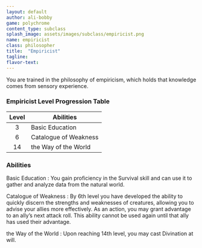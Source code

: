 ```yaml
---
layout: default
author: ali-bobby
game: polychrome
content_type: subclass
splash_image: assets/images/subclass/empiricist.png
name: empiricist
class: philosopher
title:  "Empiricist"
tagline:
flavor-text:
---
```


You are trained in the philosophy of empiricism, which holds that knowledge comes from sensory experience.

### Empiricist Level Progression Table

|Level  |	Abilities             |
|:-----:|-----------------------|
|3      |	Basic Education       |
|6      |	Catalogue of Weakness |
|14     |	the Way of the World  |

### Abilities
Basic Education
: You gain proficiency in the Survival skill and can use it to gather and analyze data from the natural world.

Catalogue of Weakness
: By 6th level you have developed the ability to quickly discern the strengths and weaknesses of creatures, allowing you to advise your allies more effectively. As an action, you may grant advantage to an ally’s next attack roll. This ability cannot be used again until that ally has used their advantage.

the Way of the World
: Upon reaching 14th level, you may cast Divination at will.
